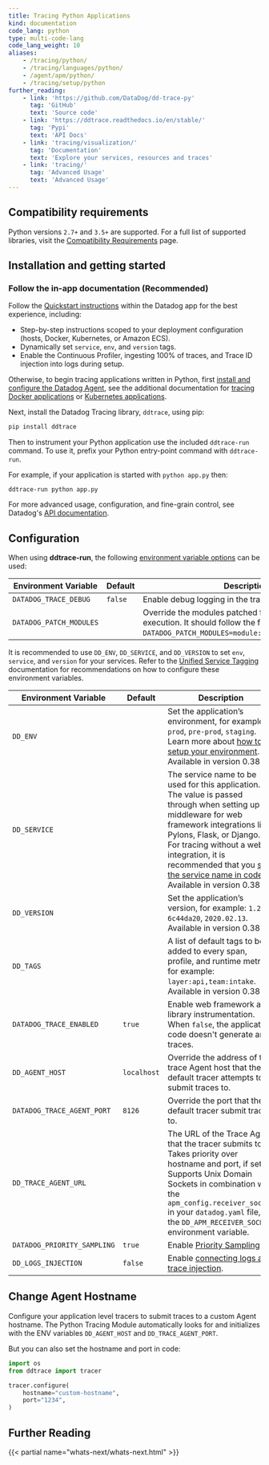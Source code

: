 ```yaml
---
title: Tracing Python Applications
kind: documentation
code_lang: python
type: multi-code-lang
code_lang_weight: 10
aliases:
    - /tracing/python/
    - /tracing/languages/python/
    - /agent/apm/python/
    - /tracing/setup/python
further_reading:
    - link: 'https://github.com/DataDog/dd-trace-py'
      tag: 'GitHub'
      text: 'Source code'
    - link: 'https://ddtrace.readthedocs.io/en/stable/'
      tag: 'Pypi'
      text: 'API Docs'
    - link: 'tracing/visualization/'
      tag: 'Documentation'
      text: 'Explore your services, resources and traces'
    - link: 'tracing/'
      tag: 'Advanced Usage'
      text: 'Advanced Usage'
---
```

## Compatibility requirements

Python versions `2.7+` and `3.5+` are supported.  For a full list of supported libraries, visit the [Compatibility Requirements][1] page.

## Installation and getting started

### Follow the in-app documentation (Recommended)

Follow the [Quickstart instructions][2] within the Datadog app for the best experience, including:

- Step-by-step instructions scoped to your deployment configuration (hosts, Docker, Kubernetes, or Amazon ECS).
- Dynamically set `service`, `env`, and `version` tags.
- Enable the Continuous Profiler, ingesting 100% of traces, and Trace ID injection into logs during setup.

Otherwise, to begin tracing applications written in Python, first [install and configure the Datadog Agent][3], see the additional documentation for [tracing Docker applications][4] or [Kubernetes applications][5].

Next, install the Datadog Tracing library, `ddtrace`, using pip:

```python
pip install ddtrace
```

Then to instrument your Python application use the included `ddtrace-run` command. To use it, prefix your Python entry-point command with `ddtrace-run`.

For example, if your application is started with `python app.py` then:

```shell
ddtrace-run python app.py
```

For more advanced usage, configuration, and fine-grain control, see Datadog's [API documentation][6].

## Configuration

When using **ddtrace-run**, the following [environment variable options][7] can be used:

| Environment Variable               | Default     | Description                                                                                                                                                                                                                                                                 |
| ---------------------------------- | ----------- | --------------------------------------------------------------------------------------------------------------------------------------------------------------------------------------------------------------------------------------------------------------------------- |
| `DATADOG_TRACE_DEBUG`              | `false`     | Enable debug logging in the tracer.                                                                                                                                                                                                                                         |
| `DATADOG_PATCH_MODULES`            |             | Override the modules patched for this application execution. It should follow the format: `DATADOG_PATCH_MODULES=module:patch,module:patch...`.                                                                                                                            |

It is recommended to use `DD_ENV`, `DD_SERVICE`, and `DD_VERSION` to set `env`, `service`, and `version` for your services. Refer to the [Unified Service Tagging][8] documentation for recommendations on how to configure these environment variables.

| Environment Variable               | Default     | Description                                                                                                                                                                                                                                                                 |
| ---------------------------------- | ----------- | --------------------------------------------------------------------------------------------------------------------------------------------------------------------------------------------------------------------------------------------------------------------------- |
| `DD_ENV`                           |             | Set the application’s environment, for example: `prod`, `pre-prod`, `staging`. Learn more about [how to setup your environment][9]. Available in version 0.38+.                                                                                                             |
| `DD_SERVICE`                       |             | The service name to be used for this application. The value is passed through when setting up middleware for web framework integrations like Pylons, Flask, or Django. For tracing without a web integration, it is recommended that you [set the service name in code](#integrations). Available in version 0.38+. |
| `DD_VERSION`                       |             | Set the application’s version, for example: `1.2.3`, `6c44da20`, `2020.02.13`. Available in version 0.38+.                                                                                                                                                                  |
| `DD_TAGS`                          |             | A list of default tags to be added to every span, profile, and runtime metric, for example: `layer:api,team:intake`. Available in version 0.38+.                                                                                                                            |
| `DATADOG_TRACE_ENABLED`            | `true`      | Enable web framework and library instrumentation. When `false`, the application code doesn't generate any traces.                                                                                                                                                           |
| `DD_AGENT_HOST`                    | `localhost` | Override the address of the trace Agent host that the default tracer attempts to submit traces to.                                                                                                                                                                          |
| `DATADOG_TRACE_AGENT_PORT`         | `8126`      | Override the port that the default tracer submit traces to.                                                                                                                                                                                                                 |
| `DD_TRACE_AGENT_URL`               |             | The URL of the Trace Agent that the tracer submits to. Takes priority over hostname and port, if set. Supports Unix Domain Sockets in combination with the `apm_config.receiver_socket` in your `datadog.yaml` file, or the `DD_APM_RECEIVER_SOCKET` environment variable.  |
| `DATADOG_PRIORITY_SAMPLING`        | `true`      | Enable [Priority Sampling][10].                                                                                                                                                                                                                                              |
| `DD_LOGS_INJECTION`                | `false`     | Enable [connecting logs and trace injection][11].                                                                                                                                                                                                                           |

## Change Agent Hostname

Configure your application level tracers to submit traces to a custom Agent hostname. The Python Tracing Module automatically looks for and initializes with the ENV variables `DD_AGENT_HOST` and `DD_TRACE_AGENT_PORT`.

But you can also set the hostname and port in code:

```python
import os
from ddtrace import tracer

tracer.configure(
    hostname="custom-hostname",
    port="1234",
)
```

## Further Reading

{{< partial name="whats-next/whats-next.html" >}}

[1]: /tracing/compatibility_requirements/python
[2]: https://app.datadoghq.com/apm/docs
[3]: /tracing/send_traces/
[4]: /tracing/setup/docker/
[5]: /agent/kubernetes/apm/
[6]: https://ddtrace.readthedocs.io/en/stable/
[7]: https://ddtrace.readthedocs.io/en/stable/advanced_usage.html#ddtracerun
[8]: /getting_started/tagging/unified_service_tagging
[9]: /tracing/guide/setting_primary_tags_to_scope/
[10]: https://ddtrace.readthedocs.io/en/stable/advanced_usage.html#priority-sampling
[11]: /tracing/connect_logs_and_traces/python/
